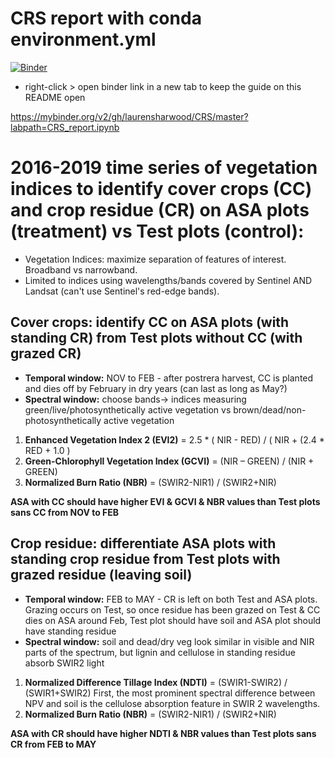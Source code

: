 # CRS report with conda environment.yml

[![Binder](https://mybinder.org/badge_logo.svg)](https://mybinder.org/v2/gh/laurensharwood/CRS/master?labpath=CRS_report.ipynb)

- right-click > open binder link in a new tab to keep the guide on this README open 

https://mybinder.org/v2/gh/laurensharwood/CRS/master?labpath=CRS_report.ipynb


# 2016-2019 time series of vegetation indices to identify cover crops (CC) and crop residue (CR) on ASA plots (treatment) vs Test plots (control):  
- Vegetation Indices: maximize separation of features of interest. Broadband vs narrowband.  
- Limited to indices using wavelengths/bands covered by Sentinel AND Landsat (can't use Sentinel's red-edge bands).  

## <b>Cover crops:</b> identify CC on ASA plots (with standing CR) from Test plots without CC (with grazed CR)  
- <b>Temporal window:</b> NOV to FEB - after postrera harvest, CC is planted and dies off by February in dry years (can last as long as May?)  
- <b>Spectral window:</b> choose bands-> indices measuring green/live/photosynthetically active vegetation vs brown/dead/non-photosynthetically active vegetation  
1) <b>Enhanced Vegetation Index 2 (EVI2)</b> = 2.5 * ( NIR - RED) / ( NIR + (2.4 * RED + 1.0 )    
2) <b>Green-Chlorophyll Vegetation Index (GCVI)</b> = (NIR – GREEN) / (NIR + GREEN)  
2) <b>Normalized Burn Ratio (NBR)</b> = (SWIR2-NIR1) / (SWIR2+NIR) 

<b> ASA with CC should have higher EVI & GCVI & NBR values than Test plots sans CC from NOV to FEB </b>


## <b>Crop residue:</b> differentiate ASA plots with standing crop residue from Test plots with grazed residue (leaving soil)  
- <b>Temporal window:</b> FEB to MAY - CR is left on both Test and ASA plots. Grazing occurs on Test, so once residue has been grazed on Test & CC dies on ASA around Feb, Test plot should have soil and ASA plot should have standing residue  
- <b>Spectral window:</b> soil and dead/dry veg look similar in visible and NIR parts of the spectrum, but lignin and cellulose in standing residue absorb SWIR2 light  
1) <b>Normalized Difference Tillage Index (NDTI)</b> = (SWIR1-SWIR2) / (SWIR1+SWIR2) First, the most prominent spectral difference between NPV and soil is the cellulose absorption feature in SWIR 2 wavelengths.   
2) <b>Normalized Burn Ratio (NBR)</b> = (SWIR2-NIR1) / (SWIR2+NIR) 

<b> ASA with CR should have higher NDTI & NBR values than Test plots sans CR from FEB to MAY </b>

